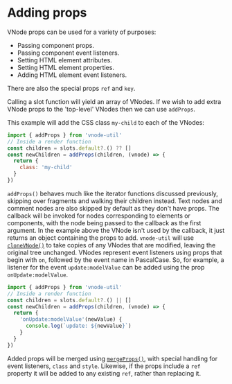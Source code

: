 # Adding props

VNode props can be used for a variety of purposes:

* Passing component props.
* Passing component event listeners.
* Setting HTML element attributes.
* Setting HTML element properties.
* Adding HTML element event listeners.

There are also the special props `ref` and `key`.

Calling a slot function will yield an array of VNodes. If we wish to add extra VNode props to the 'top-level' VNodes then we can use `addProps`.

This example will add the CSS class `my-child` to each of the VNodes:

```js
import { addProps } from 'vnode-util'
// Inside a render function
const children = slots.default?.() ?? []
const newChildren = addProps(children, (vnode) => {
  return {
    class: 'my-child'
  }
})
```

`addProps()` behaves much like the iterator functions discussed previously, skipping over fragments and walking their children instead. Text nodes and comment nodes are also skipped by default as they don't have props. The callback will be invoked for nodes corresponding to elements or components, with the node being passed to the callback as the first argument. In the example above the VNode isn't used by the callback, it just returns an object containing the props to add.
`vnode-util` will use [`cloneVNode()`](https://vuejs.org/api/render-function.html#clonevnode) to take copies of any VNodes that are modified, leaving the original tree unchanged.
VNodes represent event listeners using props that begin with `on`, followed by the event name in PascalCase. So, for example, a listener for the event `update:modelValue` can be added using the prop `onUpdate:modelValue`.
```js
import { addProps } from 'vnode-util'
// Inside a render function
const children = slots.default?.() || []
const newChildren = addProps(children, (vnode) => {
  return {
    'onUpdate:modelValue'(newValue) {
      console.log(`update: ${newValue}`)
    }
  }
})
```
Added props will be merged using [`mergeProps()`](https://vuejs.org/api/render-function.html#mergeprops), with special handling for event listeners, `class` and `style`. Likewise, if the props include a `ref` property it will be added to any existing `ref`, rather than replacing it.
